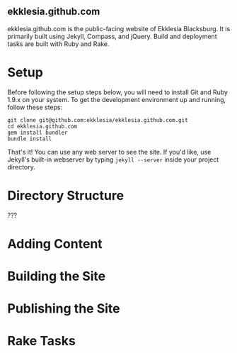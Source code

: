 ekklesia.github.com
-------------------

ekklesia.github.com is the public-facing website of Ekklesia Blacksburg. It is primarily built using Jekyll, Compass, and jQuery. Build and deployment tasks are built with Ruby and Rake.

Setup
=====

Before following the setup steps below, you will need to install Git and Ruby 1.9.x on your system. To get the development environment up and running, follow these steps:

```
git clone git@github.com:ekklesia/ekklesia.github.com.git
cd ekklesia.github.com
gem install bundler
bundle install
```

That's it! You can use any web server to see the site. If you'd like, use Jekyll's built-in webserver by typing ```jekyll --server``` inside your project directory.

Directory Structure
===================

???

Adding Content
==============

Building the Site
=================

Publishing the Site
===================

Rake Tasks
==========
